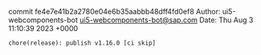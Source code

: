 commit fe4e7e41b2a2780e04e6b35aabbb48dff4fd0ef8
Author: ui5-webcomponents-bot <ui5-webcomponents-bot@sap.com>
Date:   Thu Aug 3 11:10:39 2023 +0000

    chore(release): publish v1.16.0 [ci skip]
